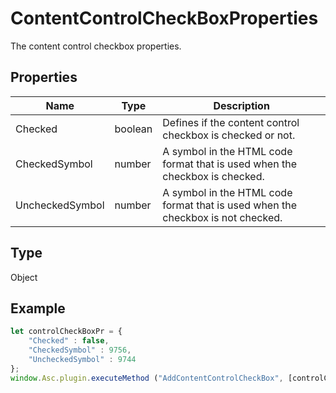 # ContentControlCheckBoxProperties

The content control checkbox properties.

## Properties

| Name | Type | Description |
| ---- | ---- | ----------- |
| Checked | boolean | Defines if the content control checkbox is checked or not. |
| CheckedSymbol | number | A symbol in the HTML code format that is used when the checkbox is checked. |
| UncheckedSymbol | number | A symbol in the HTML code format that is used when the checkbox is not checked. |
## Type

Object



## Example

```javascript
let controlCheckBoxPr = {
    "Checked" : false,
    "CheckedSymbol" : 9756,
    "UncheckedSymbol" : 9744
};
window.Asc.plugin.executeMethod ("AddContentControlCheckBox", [controlCheckBoxPr, {"Id" : 7, "Tag" : "{tag}", "Lock" : 0}]);
```
